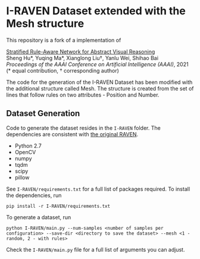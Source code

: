 # I-RAVEN Dataset extended with the Mesh structure
This repository is a fork of a implementation of 

[Stratified Rule-Aware Network for Abstract Visual Reasoning](https://arxiv.org/abs/2002.06838)  
Sheng Hu\*, Yuqing Ma\*, Xianglong Liu†, Yanlu Wei, Shihao Bai  
*Proceedings of the AAAI Conference on Artificial Intelligence (AAAI)*, 2021  
(\* equal contribution, † corresponding author)

The code for the generation of the I-RAVEN Dataset has been modified with the additional structure called Mesh. The structure is created from the set of lines that follow rules on two attributes - Position and Number.

## Dataset Generation
Code to generate the dataset resides in the ```I-RAVEN``` folder. The dependencies are consistent with [the original RAVEN](https://github.com/WellyZhang/RAVEN).
* Python 2.7
* OpenCV
* numpy
* tqdm 
* scipy
* pillow

See ```I-RAVEN/requirements.txt``` for a full list of packages required. To install the dependencies, run
```
pip install -r I-RAVEN/requirements.txt
```
To generate a dataset, run
```
python I-RAVEN/main.py --num-samples <number of samples per configuration> --save-dir <directory to save the dataset> --mesh <1 - random, 2 - with rules>
```
Check the ```I-RAVEN/main.py``` file for a full list of arguments you can adjust.




